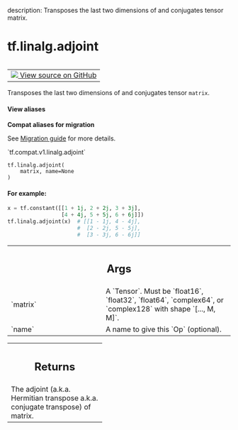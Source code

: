 description: Transposes the last two dimensions of and conjugates tensor matrix.

<div itemscope itemtype="http://developers.google.com/ReferenceObject">
<meta itemprop="name" content="tf.linalg.adjoint" />
<meta itemprop="path" content="Stable" />
</div>

# tf.linalg.adjoint

<!-- Insert buttons and diff -->

<table class="tfo-notebook-buttons tfo-api nocontent" align="left">
<td>
  <a target="_blank" href="https://github.com/tensorflow/tensorflow/blob/r2.3/tensorflow/python/ops/linalg/linalg_impl.py#L102-L128">
    <img src="https://www.tensorflow.org/images/GitHub-Mark-32px.png" />
    View source on GitHub
  </a>
</td>
</table>



Transposes the last two dimensions of and conjugates tensor `matrix`.

<section class="expandable">
  <h4 class="showalways">View aliases</h4>
  <p>
<b>Compat aliases for migration</b>
<p>See
<a href="https://www.tensorflow.org/guide/migrate">Migration guide</a> for
more details.</p>
<p>`tf.compat.v1.linalg.adjoint`</p>
</p>
</section>

<pre class="devsite-click-to-copy prettyprint lang-py tfo-signature-link">
<code>tf.linalg.adjoint(
    matrix, name=None
)
</code></pre>



<!-- Placeholder for "Used in" -->


#### For example:



```python
x = tf.constant([[1 + 1j, 2 + 2j, 3 + 3j],
                 [4 + 4j, 5 + 5j, 6 + 6j]])
tf.linalg.adjoint(x)  # [[1 - 1j, 4 - 4j],
                      #  [2 - 2j, 5 - 5j],
                      #  [3 - 3j, 6 - 6j]]
```

<!-- Tabular view -->
 <table class="responsive fixed orange">
<colgroup><col width="214px"><col></colgroup>
<tr><th colspan="2"><h2 class="add-link">Args</h2></th></tr>

<tr>
<td>
`matrix`
</td>
<td>
A `Tensor`. Must be `float16`, `float32`, `float64`, `complex64`,
or `complex128` with shape `[..., M, M]`.
</td>
</tr><tr>
<td>
`name`
</td>
<td>
A name to give this `Op` (optional).
</td>
</tr>
</table>



<!-- Tabular view -->
 <table class="responsive fixed orange">
<colgroup><col width="214px"><col></colgroup>
<tr><th colspan="2"><h2 class="add-link">Returns</h2></th></tr>
<tr class="alt">
<td colspan="2">
The adjoint (a.k.a. Hermitian transpose a.k.a. conjugate transpose) of
matrix.
</td>
</tr>

</table>


